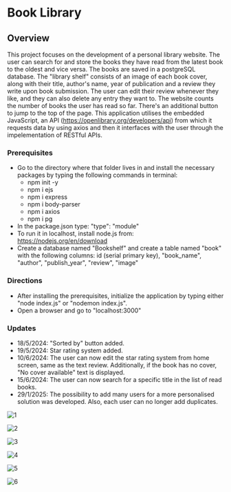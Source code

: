 # Book Library
## Overview
This project focuses on the development of a personal library website. The user can search for and store the books they have read from the latest book to the oldest and vice versa. The books are saved in a postgreSQL database.
The "library shelf" consists of an image of each book cover, along with their title, author's name, year of publication and a review they write upon book submission.
The user can edit their review whenever they like, and they can also delete any entry they want to.
The website counts the number of books the user has read so far. 
There's an additional button to jump to the top of the page.
This application utilises the embedded JavaScript, an API (https://openlibrary.org/developers/api) from which it requests data by using axios and then it interfaces with the user through the impelementation of RESTful APIs.
### Prerequisites
- Go to the directory where that folder lives in and install the necessary packages by typing the following commands in terminal:
  - npm init -y
  - npm i ejs
  - npm i express
  - npm i body-parser
  - npm i axios
  - npm i pg
- In the package.json type: "type": "module"
- To run it in localhost, install node.js from: https://nodejs.org/en/download
- Create a database named "Bookshelf" and create a table named "book" with the following columns: id (serial primary key), "book_name", "author", "publish_year", "review", "image"
### Directions 
- After installing the prerequisites, initialize the application by typing either "node index.js" or "nodemon index.js".
- Open a browser and go to "localhost:3000"
### Updates
- 18/5/2024: "Sorted by" button added.
- 19/5/2024: Star rating system added.
- 10/6/2024: The user can now edit the star rating system from home screen, same as the text review. Additionally, if the book has no cover, "Νo cover available" text is displayed.
- 15/6/2024: The user can now search for a specific title in the list of read books.
- 29/1/2025: The possibility to add many users for a more personalised solution was developed. Also, each user can no longer add duplicates.

![1](https://github.com/Stratosss/BookLibrary/assets/157527268/e62c4e07-13f9-4670-9130-5b2268c9a39d)

![2](https://github.com/Stratosss/BookLibrary/assets/157527268/8fca396c-8b2d-4521-a69b-446f18d7cdf1)

![3](https://github.com/Stratosss/BookLibrary/assets/157527268/98ca64aa-e9c8-4f9f-9441-c248cec02205)

![4](https://github.com/Stratosss/BookLibrary/assets/157527268/fa2f191e-49d1-4632-8f53-e1caa4db26da)

![5](https://github.com/Stratosss/BookLibrary/assets/157527268/13f83a67-b619-470b-be18-ab2d115e36f4)

![6](https://github.com/Stratosss/BookLibrary/assets/157527268/f4d7809a-c791-42c0-95d1-ed8a83ba1680)
